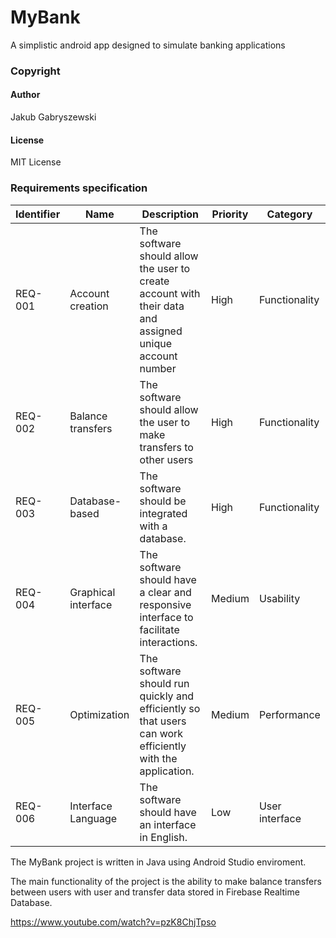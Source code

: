 # MyBank

A simplistic android app designed to simulate banking applications

### Copyright
#### Author
Jakub Gabryszewski
#### License
MIT License

### Requirements specification
| Identifier | Name | Description | Priority | Category |
| --------------|-------|------|-----------|-----------|
| REQ-001 | Account creation | The software should allow the user to create account with their data and assigned unique account number | High | Functionality |
| REQ-002 | Balance transfers | The software should allow the user to make transfers to other users  | High | Functionality |
| REQ-003 | Database-based | The software should be integrated with a database. | High | Functionality | 
| REQ-004 | Graphical interface | The software should have a clear and responsive interface to facilitate interactions. | Medium | Usability | 
| REQ-005 | Optimization | The software should run quickly and efficiently so that users can work efficiently with the application. | Medium | Performance |
| REQ-006 | Interface Language | The software should have an interface in English. | Low | User interface | User interface | 

The MyBank project is written in Java using Android Studio enviroment.

The main functionality of the project is the ability to make balance transfers between users with user and transfer data stored in Firebase Realtime Database.

https://www.youtube.com/watch?v=pzK8ChjTpso
